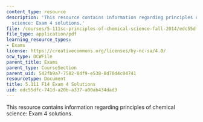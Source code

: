 ```yaml
---
content_type: resource
description: 'This resource contains information regarding principles of chemical
  science: Exam 4 solutions.'
file: /courses/5-111sc-principles-of-chemical-science-fall-2014/edc55dfc741da20ba337a00ab434dad3_MIT5_111F14_Exam4Sol.pdf
file_type: application/pdf
learning_resource_types:
- Exams
license: https://creativecommons.org/licenses/by-nc-sa/4.0/
ocw_type: OCWFile
parent_title: Exams
parent_type: CourseSection
parent_uid: 542fb9a7-7582-8df9-e538-8d70d4c04741
resourcetype: Document
title: 5.111 F14 Exam 4 Solutions
uid: edc55dfc-741d-a20b-a337-a00ab434dad3
---
```

This resource contains information regarding principles of chemical science: Exam 4 solutions.